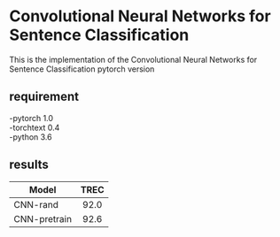 # Convolutional Neural Networks for Sentence Classification
This is the implementation of the Convolutional Neural Networks for Sentence Classification pytorch version

## requirement
-pytorch 1.0  
-torchtext 0.4  
-python 3.6

## results
Model|TREC
--|:--:
CNN-rand|92.0
CNN-pretrain|92.6
